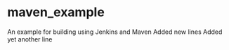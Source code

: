 # maven_example
An example for building using Jenkins and Maven
Added new lines
Added yet another line
